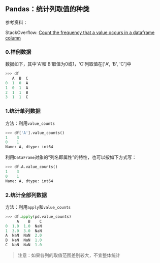 ## Pandas：统计列取值的种类

参考资料：

StackOverflow: [Count the frequency that a value occurs in a dataframe column](https://stackoverflow.com/questions/22391433/count-the-frequency-that-a-value-occurs-in-a-dataframe-column)

### 0.样例数据

数据如下，其中'A'和'B'取值为0或1，'C'列取值在['A', 'B', 'C']中

```python
>>> df
   A  B  C
0  1  0  A
1  0  1  A
2  1  1  B
3  1  1  C
```

### 1.统计单列数据

方法：利用`value_counts`

```python
>>> df['A'].value_counts()
1    3
0    1
Name: A, dtype: int64
```

利用`DataFrame`对象的“列名即属性”的特性，也可以按如下方式写：

```python
>>> df.A.value_counts()
1    3
0    1
Name: A, dtype: int64
```

### 2.统计全部列数据

方法：利用`apply`和`value_counts`

```python
>>> df.apply(pd.value_counts)
     A    B    C
0  1.0  1.0  NaN
1  3.0  3.0  NaN
A  NaN  NaN  2.0
B  NaN  NaN  1.0
C  NaN  NaN  1.0
```

> 注意：如果各列的取值范围差别较大，不宜整体统计

